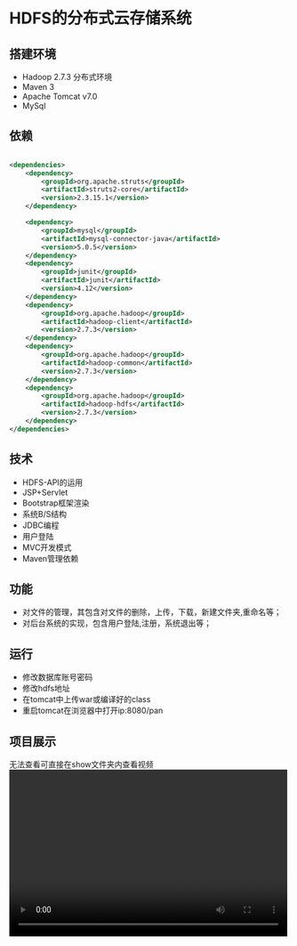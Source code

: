 # HDFS的分布式云存储系统


## 搭建环境

- Hadoop 2.7.3 分布式环境
- Maven 3
- Apache Tomcat v7.0
- MySql

## 依赖

```xml

<dependencies>
    <dependency>
        <groupId>org.apache.struts</groupId>
        <artifactId>struts2-core</artifactId>
        <version>2.3.15.1</version>
    </dependency>

    <dependency>
        <groupId>mysql</groupId>
        <artifactId>mysql-connector-java</artifactId>
        <version>5.0.5</version>
    </dependency>
    <dependency>
        <groupId>junit</groupId>
        <artifactId>junit</artifactId>
        <version>4.12</version>
    </dependency>
    <dependency>
        <groupId>org.apache.hadoop</groupId>
        <artifactId>hadoop-client</artifactId>
        <version>2.7.3</version>
    </dependency>
    <dependency>
        <groupId>org.apache.hadoop</groupId>
        <artifactId>hadoop-common</artifactId>
        <version>2.7.3</version>
    </dependency>
    <dependency>
        <groupId>org.apache.hadoop</groupId>
        <artifactId>hadoop-hdfs</artifactId>
        <version>2.7.3</version>
    </dependency>
</dependencies>
```

## 技术
- HDFS-API的运用
- JSP+Servlet
- Bootstrap框架渲染
- 系统B/S结构
- JDBC编程
- 用户登陆
- MVC开发模式
- Maven管理依赖

## 功能

- 对文件的管理，其包含对文件的删除，上传，下载，新建文件夹,重命名等；
- 对后台系统的实现，包含用户登陆,注册，系统退出等；

## 运行
- 修改数据库账号密码
- 修改hdfs地址
- 在tomcat中上传war或编译好的class
- 重启tomcat在浏览器中打开ip:8080/pan
## 项目展示
无法查看可直接在show文件夹内查看视频
<video src="show/20210311_174806.mp4" controls="controls" width="500" height="300">您的浏览器不支持播放该视频！</video>



